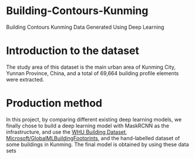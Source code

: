 # Building-Contours-Kunming
Building Contours Kunming Data Generated Using Deep Learning

# Introduction to the dataset
The study area of this dataset is the main urban area of Kunming City, Yunnan Province, China, and a total of 69,664 building profile elements were extracted.

# Production method
In this project, by comparing different existing deep learning models, we finally chose to build a deep learning model with MaskRCNN as the infrastructure, and use the [WHU Building Dataset](https://study.rsgis.whu.edu.cn/pages/download/building_dataset.html), [Microsoft/GlobalMLBuildingFootprints](https://github.com/microsoft/GlobalMLBuildingFootprints), and the hand-labelled dataset of some buildings in Kunming.
The final model is obtained by using these data sets
